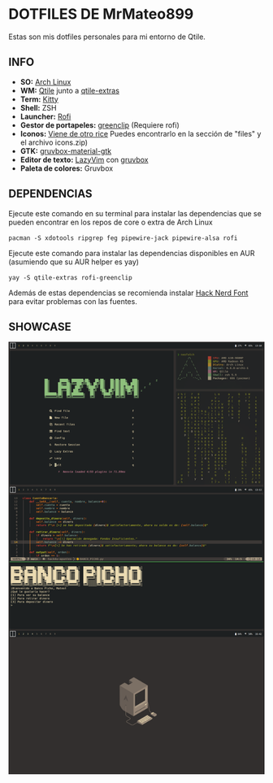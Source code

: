 # DOTFILES DE MrMateo899
Estas son mis dotfiles personales para mi entorno de Qtile.

## INFO
- **SO:** [Arch Linux](https://archlinux.org/)
- **WM:** [Qtile](https://archlinux.org/) junto a [qtile-extras](https://github.com/elParaguayo/qtile-extras)
- **Term:** [Kitty](https://github.com/kovidgoyal/kitty)
- **Shell:** ZSH
- **Launcher:** [Rofi](https://github.com/davatorium/rofi)
- **Gestor de portapeles:** [greenclip](https://github.com/erebe/greenclip) (Requiere rofi)
- **Iconos:** [Viene de otro rice](https://www.pling.com/p/2046839/) Puedes encontrarlo en la sección de "files" y el archivo icons.zip)
- **GTK:** [gruvbox-material-gtk](https://github.com/TheGreatMcPain/gruvbox-material-gtk)
- **Editor de texto:** [LazyVim](https://www.lazyvim.org/) con [gruvbox](https://github.com/ellisonleao/gruvbox.nvim)
- **Paleta de colores:** Gruvbox


## DEPENDENCIAS
Ejecute este comando en su terminal para instalar las dependencias que se pueden encontrar en los repos de core o extra de Arch Linux
~~~
pacman -S xdotools ripgrep feg pipewire-jack pipewire-alsa rofi
~~~
Ejecute este comando para instalar las dependencias disponibles en AUR (asumiendo que su AUR helper es yay)
~~~
yay -S qtile-extras rofi-greenclip
~~~
Además de estas dependencias se recomienda instalar [Hack Nerd Font](https://github.com/ryanoasis/nerd-fonts/releases/download/v3.1.1/Hack.zip) para evitar problemas con las fuentes.

## SHOWCASE
![SHOWCASE](./stuff/com.png)
